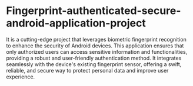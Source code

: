 # Fingerprint-authenticated-secure-android-application-project
It is a cutting-edge project that leverages biometric fingerprint recognition to enhance the security of Android devices. This application ensures that only authorized users can access sensitive information and functionalities, providing a robust and user-friendly authentication method. It integrates seamlessly with the device's existing fingerprint sensor, offering a swift, reliable, and secure way to protect personal data and improve user experience.
